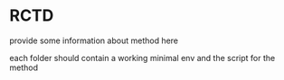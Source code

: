 # RCTD

provide some information about method here

each folder should contain a working minimal env and the script for the method
